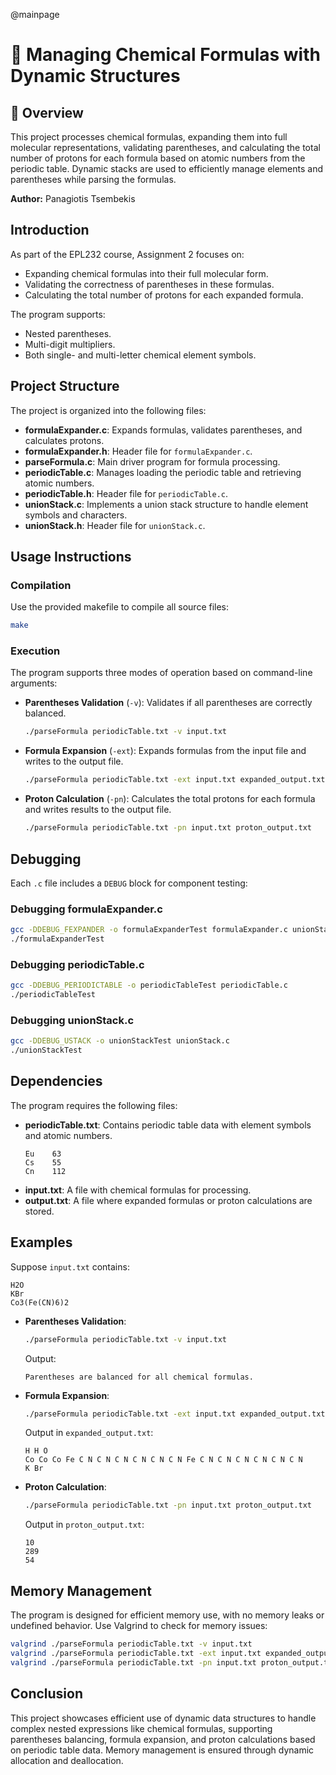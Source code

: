 @mainpage

# 🧬 Managing Chemical Formulas with Dynamic Structures

## 📝 Overview
This project processes chemical formulas, expanding them into full molecular representations, validating parentheses, and calculating the total number of protons for each formula based on atomic numbers from the periodic table. Dynamic stacks are used to efficiently manage elements and parentheses while parsing the formulas.

**Author:** Panagiotis Tsembekis


## Introduction
As part of the EPL232 course, Assignment 2 focuses on:
- Expanding chemical formulas into their full molecular form.
- Validating the correctness of parentheses in these formulas.
- Calculating the total number of protons for each expanded formula.

The program supports:
- Nested parentheses.
- Multi-digit multipliers.
- Both single- and multi-letter chemical element symbols.

## Project Structure
The project is organized into the following files:

- **formulaExpander.c**: Expands formulas, validates parentheses, and calculates protons.
- **formulaExpander.h**: Header file for `formulaExpander.c`.
- **parseFormula.c**: Main driver program for formula processing.
- **periodicTable.c**: Manages loading the periodic table and retrieving atomic numbers.
- **periodicTable.h**: Header file for `periodicTable.c`.
- **unionStack.c**: Implements a union stack structure to handle element symbols and characters.
- **unionStack.h**: Header file for `unionStack.c`.

## Usage Instructions
### Compilation
Use the provided makefile to compile all source files:
```bash
make
```

### Execution
The program supports three modes of operation based on command-line arguments:

- **Parentheses Validation** (`-v`):
  Validates if all parentheses are correctly balanced.
  ```bash
  ./parseFormula periodicTable.txt -v input.txt
  ```

- **Formula Expansion** (`-ext`):
  Expands formulas from the input file and writes to the output file.
  ```bash
  ./parseFormula periodicTable.txt -ext input.txt expanded_output.txt
  ```

- **Proton Calculation** (`-pn`):
  Calculates the total protons for each formula and writes results to the output file.
  ```bash
  ./parseFormula periodicTable.txt -pn input.txt proton_output.txt
  ```

## Debugging
Each `.c` file includes a `DEBUG` block for component testing:

### Debugging formulaExpander.c
```bash
gcc -DDEBUG_FEXPANDER -o formulaExpanderTest formulaExpander.c unionStack.c periodicTable.c
./formulaExpanderTest
```

### Debugging periodicTable.c
```bash
gcc -DDEBUG_PERIODICTABLE -o periodicTableTest periodicTable.c
./periodicTableTest
```

### Debugging unionStack.c
```bash
gcc -DDEBUG_USTACK -o unionStackTest unionStack.c
./unionStackTest
```

## Dependencies
The program requires the following files:
- **periodicTable.txt**: Contains periodic table data with element symbols and atomic numbers.
  ```text
  Eu	63
  Cs	55
  Cn	112
  ```
- **input.txt**: A file with chemical formulas for processing.
- **output.txt**: A file where expanded formulas or proton calculations are stored.

## Examples
Suppose `input.txt` contains:
```text
H2O
KBr
Co3(Fe(CN)6)2
```

- **Parentheses Validation**:
  ```bash
  ./parseFormula periodicTable.txt -v input.txt
  ```
  Output:
  ```text
  Parentheses are balanced for all chemical formulas.
  ```

- **Formula Expansion**:
  ```bash
  ./parseFormula periodicTable.txt -ext input.txt expanded_output.txt
  ```
  Output in `expanded_output.txt`:
  ```text
  H H O
  Co Co Co Fe C N C N C N C N C N C N Fe C N C N C N C N C N C N
  K Br
  ```

- **Proton Calculation**:
  ```bash
  ./parseFormula periodicTable.txt -pn input.txt proton_output.txt
  ```
  Output in `proton_output.txt`:
  ```text
  10
  289
  54
  ```

## Memory Management
The program is designed for efficient memory use, with no memory leaks or undefined behavior. Use Valgrind to check for memory issues:
```bash
valgrind ./parseFormula periodicTable.txt -v input.txt
valgrind ./parseFormula periodicTable.txt -ext input.txt expanded_output.txt
valgrind ./parseFormula periodicTable.txt -pn input.txt proton_output.txt
```

## Conclusion
This project showcases efficient use of dynamic data structures to handle complex nested expressions like chemical formulas, supporting parentheses balancing, formula expansion, and proton calculations based on periodic table data. Memory management is ensured through dynamic allocation and deallocation.

